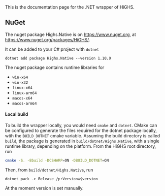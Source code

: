 This is the documentation page for the .NET wrapper of HiGHS.

## NuGet 

The nuget package Highs.Native is on https://www.nuget.org, at https://www.nuget.org/packages/HiGHS/. 

It can be added to your C# project with `dotnet`

```shell
dotnet add package Highs.Native --version 1.10.0
```

The nuget package contains runtime libraries for 

* `win-x64`
* `win-x32`
* `linux-x64`
* `linux-arm64`
* `macos-x64`
* `macos-arm64`

#### Local build

To build the wrapper locally, you would need `cmake` and `dotnet`. CMake can be configured to generate the files required for the dotnet package locally, wtih the `BUILD_DOTNET` cmake variable. Assuming the build directory is called `build`, the package is generated in `build/dotnet/Highs.Native`, with a single runtime library, depending on the platform. From the HiGHS root directory, run 

``` bash
cmake -S. -Bbuild -DCSHARP=ON -DBUILD_DOTNET=ON
```

Then, from `build/dotnet/Highs.Native`, run 

```shell
dotnet pack -c Release /p:Version=$version
```

At the moment version is set manually.
